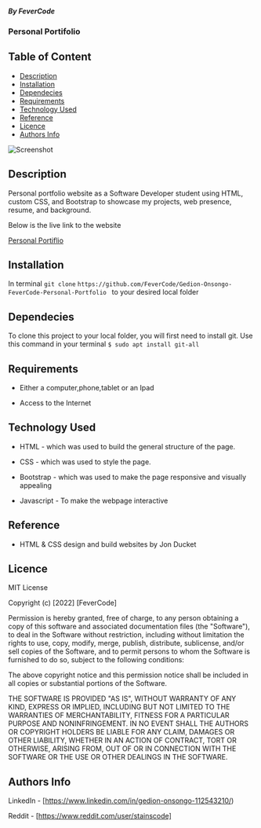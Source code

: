 ##### By FeverCode 
### Personal Portifolio

## Table of Content

+ [Description](#description)
+ [Installation](Installation)
+ [Dependecies](Dependecies)
+ [Requirements](Requirements)
+ [Technology Used](#technology-used)
+ [Reference](#reference)
+ [Licence](#licence)
+ [Authors Info](author-Info)


![Screenshot]()

## Description
<p> Personal portfolio website as a Software Developer student using HTML, custom CSS, and Bootstrap to showcase my projects, web presence, resume, and background.</p>

<P>Below is the live link to the website</P>

[Personal Portiflio](https://fevercode.github.io/Gedion-Onsongo-FeverCode-Personal-Portfolio/)

## Installation
In terminal `git clone` `https://github.com/FeverCode/Gedion-Onsongo-FeverCode-Personal-Portfolio ` to your desired local folder

## Dependecies

To clone this project to your local folder, you will first need to install git. Use this command in your terminal 
`$ sudo apt install git-all`

## Requirements

* Either a computer,phone,tablet or an Ipad

* Access to the Internet

## Technology Used
* HTML - which was used to build the general structure of the page.

* CSS - which was used to style the page.
* Bootstrap - which was used to make the page responsive and visually appealing
* Javascript - To make the webpage interactive

## Reference
* HTML & CSS design and build websites by Jon Ducket

## Licence

MIT License

Copyright (c) [2022] [FeverCode]

Permission is hereby granted, free of charge, to any person obtaining a copy
of this software and associated documentation files (the "Software"), to deal
in the Software without restriction, including without limitation the rights
to use, copy, modify, merge, publish, distribute, sublicense, and/or sell
copies of the Software, and to permit persons to whom the Software is
furnished to do so, subject to the following conditions:

The above copyright notice and this permission notice shall be included in all
copies or substantial portions of the Software.

THE SOFTWARE IS PROVIDED "AS IS", WITHOUT WARRANTY OF ANY KIND, EXPRESS OR
IMPLIED, INCLUDING BUT NOT LIMITED TO THE WARRANTIES OF MERCHANTABILITY,
FITNESS FOR A PARTICULAR PURPOSE AND NONINFRINGEMENT. IN NO EVENT SHALL THE
AUTHORS OR COPYRIGHT HOLDERS BE LIABLE FOR ANY CLAIM, DAMAGES OR OTHER
LIABILITY, WHETHER IN AN ACTION OF CONTRACT, TORT OR OTHERWISE, ARISING FROM,
OUT OF OR IN CONNECTION WITH THE SOFTWARE OR THE USE OR OTHER DEALINGS IN THE
SOFTWARE.


## Authors Info

LinkedIn - [https://www.linkedin.com/in/gedion-onsongo-112543210/)

Reddit - [https://www.reddit.com/user/stainscode]

